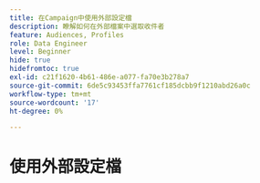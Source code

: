 ```yaml
---
title: 在Campaign中使用外部設定檔
description: 瞭解如何在外部檔案中選取收件者
feature: Audiences, Profiles
role: Data Engineer
level: Beginner
hide: true
hidefromtoc: true
exl-id: c21f1620-4b61-486e-a077-fa70e3b278a7
source-git-commit: 6de5c93453ffa7761cf185dcbb9f1210abd26a0c
workflow-type: tm+mt
source-wordcount: '17'
ht-degree: 0%

---
```


# 使用外部設定檔
